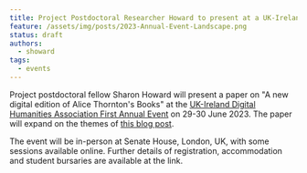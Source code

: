 ```yaml
---
title: Project Postdoctoral Researcher Howard to present at a UK-Ireland Digital Humanities Association Event
feature: /assets/img/posts/2023-Annual-Event-Landscape.png
status: draft
authors:
  - showard
tags:
  - events
---
```


Project postdoctoral fellow Sharon Howard will present a paper on "A new digital edition of Alice Thornton's Books" at the [UK-Ireland Digital Humanities Association First Annual Event](https://digitalhumanities-uk-ie.org/news-events/annual-event/) on 29-30 June 2023. The paper will expand on the themes of [this blog post](https://thornton.kdl.kcl.ac.uk/posts/blog/2022-08-25-encoding-alice-thorntons-books/). 

The event will be in-person at Senate House, London, UK, with some sessions available online. Further details of registration, accommodation and student bursaries are available at the link.

